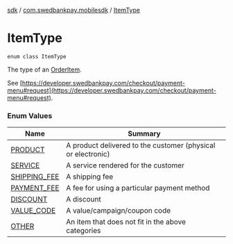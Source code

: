 [sdk](../../index.md) / [com.swedbankpay.mobilesdk](../index.md) / [ItemType](./index.md)

# ItemType

`enum class ItemType`

The type of an [OrderItem](../-order-item/index.md).

See [https://developer.swedbankpay.com/checkout/payment-menu#request](https://developer.swedbankpay.com/checkout/payment-menu#request).

### Enum Values

| Name | Summary |
|---|---|
| [PRODUCT](-p-r-o-d-u-c-t.md) | A product delivered to the customer (physical or electronic) |
| [SERVICE](-s-e-r-v-i-c-e.md) | A service rendered for the customer |
| [SHIPPING_FEE](-s-h-i-p-p-i-n-g_-f-e-e.md) | A shipping fee |
| [PAYMENT_FEE](-p-a-y-m-e-n-t_-f-e-e.md) | A fee for using a particular payment method |
| [DISCOUNT](-d-i-s-c-o-u-n-t.md) | A discount |
| [VALUE_CODE](-v-a-l-u-e_-c-o-d-e.md) | A value/campaign/coupon code |
| [OTHER](-o-t-h-e-r.md) | An item that does not fit in the above categories |
